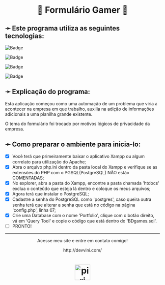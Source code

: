 <h1 align="center">👾 Formulário Gamer 👾</h1>

<h2>➛ Este programa utiliza as seguintes tecnologias:</h2>

![Badge](https://img.shields.io/badge/Linguagem_Principal-PHP-%237159c1?style=for-the-badge&logo=php)

![Badge](https://img.shields.io/badge/Banco-PostgreSQL-%237159c1?style=for-the-badge&logo=postgresql)

![Badge](https://img.shields.io/badge/Estrutura-HTML-%237159c1?style=for-the-badge&logo=html5)

![Badge](https://img.shields.io/badge/Estilo-CSS-%237159c1?style=for-the-badge&logo=css3)

<h2>➛ Explicação do programa:</h2>
<p>
  Esta aplicação começou como uma automação de um problema que viria a acontecer na empresa em que trabalho, 
  auxilia na adição de informações adicionais a uma planilha grande existente.
</p>
<p>
  O tema do formulário foi trocado por motivos lógicos de privacidade da empresa.
</p>

<h2>➛ Como preparar o ambiente para inicia-lo:</h2>

  - [x] Você terá que primeiramente baixar o aplicativo Xampp ou algum correlato para utilização do Apache;
  - [x] Abra o arquivo php.ini dentro da pasta local do Xampp e verifique se as extensões do PHP com o PGSQL(PostgreSQL) NÃO estão COMENTADAS;
  - [x] No explorer, abra a pasta do Xampp, encontre a pasta chamada 'htdocs' exclua o conteúdo que esteja lá dentro e coloque os meus arquivos;
  - [x] Agora terá que instalar o PostgreSQL;
  - [x] Cadastre a senha do PostgreSQL como 'postgres', caso queira outra senha terá que alterar a senha que está no código na página 'config.php', linha 07;
  - [x] Crie uma Database com o nome 'Portfolio', clique com o botão direito, vá em  'Query Tool' e copie o código que está dentro do 'BDgames.sql'.
  - [ ] PRONTO!

<hr>
<p align="center">Acesse meu site e entre em contato comigo!</p>
<p align="center">http://devvini.com/</p>

<h1 align="center"><img alt="piri" title="Feito por VMG" src="https://devvini.com/media/logoAss.png" style="width:50px;"/></h1>
